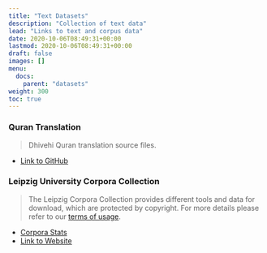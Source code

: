 ```yaml
---
title: "Text Datasets"
description: "Collection of text data"
lead: "Links to text and corpus data"
date: 2020-10-06T08:49:31+00:00
lastmod: 2020-10-06T08:49:31+00:00
draft: false
images: []
menu:
  docs:
    parent: "datasets"
weight: 300
toc: true
---
```


### Quran Translation

> Dhivehi Quran translation source files.

* [Link to GitHub](https://github.com/kudanai/Quran-Translation)

### Leipzig University Corpora Collection

> The Leipzig Corpora Collection provides different tools and
> data for download, which are protected by copyright.
> For more details please refer to our
> [terms of usage](https://wortschatz.uni-leipzig.de/en/usage).

* [Corpora Stats](https://cls.corpora.uni-leipzig.de/en/div_newscrawl_2015_300K/)
* [Link to Website](https://wortschatz.uni-leipzig.de/en/download/Dhivehi)
